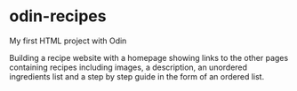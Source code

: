 # odin-recipes
My first HTML project with Odin

Building a recipe website with a homepage showing links to the other pages containing recipes including images, a description, an unordered ingredients list and a step by step guide in the form of an ordered list.